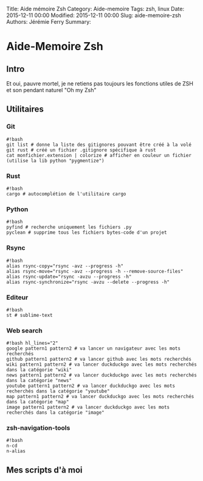 Title: Aide mémoire Zsh
Category: Aide-memoire
Tags: zsh, linux
Date: 2015-12-11 00:00
Modified: 2015-12-11 00:00
Slug: aide-memoire-zsh
Authors: Jérémie Ferry
Summary:

# Aide-Memoire Zsh

## Intro

Et oui, pauvre mortel, je ne retiens pas toujours les fonctions utiles de ZSH et son pendant naturel "Oh my Zsh"

## Utilitaires

### Git

    #!bash
    git list # donne la liste des gitignores pouvant être créé à la volé
    git rust # créé un fichier .gitignore spécifique à rust
    cat monfichier.extension | colorize # afficher en couleur un fichier (utilise la lib python "pygmentize")

### Rust

    #!bash
    cargo # autocomplétion de l'utilitaire cargo

### Python

    #!bash
    pyfind # recherche uniquement les fichiers .py
    pyclean # supprime tous les fichiers bytes-code d'un projet

### Rsync

    #!bash
    alias rsync-copy="rsync -avz --progress -h"
    alias rsync-move="rsync -avz --progress -h --remove-source-files"
    alias rsync-update="rsync -avzu --progress -h"
    alias rsync-synchronize="rsync -avzu --delete --progress -h"

### Editeur

    #!bash
    st # sublime-text

### Web search

    #!bash hl_lines="2"
    google pattern1 pattern2 # va lancer un navigateur avec les mots recherchés
    github pattern1 pattern2 # va lancer github avec les mots recherchés
    wiki pattern1 pattern2 # va lancer duckduckgo avec les mots recherchés dans la catégorie "wiki"
    news pattern1 pattern2 # va lancer duckduckgo avec les mots recherchés dans la catégorie "news"
    youtube pattern1 pattern2 # va lancer duckduckgo avec les mots recherchés dans la catégorie "youtube"
    map pattern1 pattern2 # va lancer duckduckgo avec les mots recherchés dans la catégorie "map"
    image pattern1 pattern2 # va lancer duckduckgo avec les mots recherchés dans la catégorie "image"

### zsh-navigation-tools

    #!bash
    n-cd
    n-alias

## Mes scripts d'à moi


